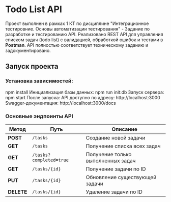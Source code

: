 # Todo List API
Проект выполнен в рамках 1 КТ по дисциплине "Интеграционное тестировние. Основы автоматизации тестирования" - Задание по разработке и тестированию API.
Реализовано REST API для управления списком задач (todo list) с валидацией, обработкой ошибок и тестами в **Postman**.  API полностью соответствует техническому заданию и задокументировано.
## Запуск проекта

### Установка зависимостей:
npm install
Инициализация базы данных:
npm run init:db
Запуск сервера:
npm start
После запуска:
API доступно по адресу: http://localhost:3000
Swagger-документация: http://localhost:3000/docs

### Основные эндпоинты API
| Метод      | Путь                    | Описание                           |
| ---------- | ----------------------- | ---------------------------------- |
| **POST**   | `/tasks`                | Создание новой задачи              |
| **GET**    | `/tasks`                | Получение списка всех задач        |
| **GET**    | `/tasks?completed=true` | Получение только выполненных задач |
| **GET**    | `/tasks/{id}`           | Получение задачи по ID             |
| **PUT**    | `/tasks/{id}`           | Обновление существующей задачи     |
| **DELETE** | `/tasks/{id}`           | Удаление задачи по ID              |
